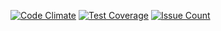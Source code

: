 [![Code Climate](https://codeclimate.com/github/lnked/react-starter/badges/gpa.svg)](https://codeclimate.com/github/lnked/react-starter)
[![Test Coverage](https://codeclimate.com/github/lnked/react-starter/badges/coverage.svg)](https://codeclimate.com/github/lnked/react-starter/coverage)
[![Issue Count](https://codeclimate.com/github/lnked/react-starter/badges/issue_count.svg)](https://codeclimate.com/github/lnked/react-starter)